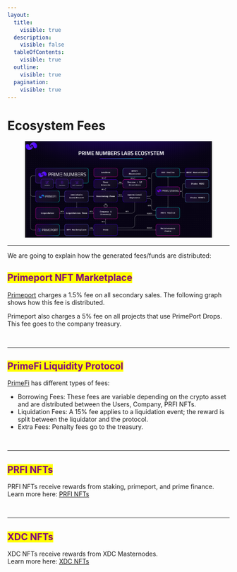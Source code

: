 ```yaml
---
layout:
  title:
    visible: true
  description:
    visible: false
  tableOfContents:
    visible: true
  outline:
    visible: true
  pagination:
    visible: true
---
```


# Ecosystem Fees

<figure><img src="../.gitbook/assets/image (2).png" alt=""><figcaption></figcaption></figure>

***

We are going to explain how the generated fees/funds are distributed:

## <mark style="color:purple;">Primeport NFT Marketplace</mark>

[Primeport](https://app.gitbook.com/o/j7Qko0hTNGYSZrhxYdJe/s/R6FNsbTzXl4BHzb8J6DP/) charges a 1.5% fee on all secondary sales. The following graph shows how this fee is distributed.&#x20;

Primeport also charges a 5% fee on all projects that use PrimePort Drops. This fee goes to the company treasury.

<figure><img src="../.gitbook/assets/primeportfees (2).jpg" alt=""><figcaption></figcaption></figure>

***

## <mark style="color:purple;">PrimeFi Liquidity Protocol</mark>

[PrimeFi](https://app.gitbook.com/o/j7Qko0hTNGYSZrhxYdJe/s/o4SISzko0XTUUE5cJyPX/) has different types of fees:

* Borrowing Fees: These fees are variable depending on the crypto asset and are distributed between the Users, Company, PRFI NFTs.
* Liquidation Fees: A 15% fee applies to a liquidation event; the reward is split between the liquidator and the protocol.
* Extra Fees: Penalty fees go to the treasury.

<figure><img src="../.gitbook/assets/primefifees.jpg" alt=""><figcaption></figcaption></figure>

***

## <mark style="color:purple;">PRFI NFTs</mark>

PRFI NFTs receive rewards from staking, primeport, and prime finance. \
Learn more here: [PRFI NFTs](https://app.gitbook.com/s/aNL9MtQF319bzNT2KTNC/prfi-staking/nft-staking-reward-system/prfi-staking-nfts/prfi-nft-staking-reward-system)

<figure><img src="../.gitbook/assets/prfinftsfees (1).jpg" alt=""><figcaption></figcaption></figure>

***

## <mark style="color:purple;">XDC NFTs</mark>

XDC NFTs receive rewards from  XDC Masternodes. \
Learn more here: [XDC NFTs](https://app.gitbook.com/s/aNL9MtQF319bzNT2KTNC/xdc-staking/xdc-staking-nfts/xdc-nft-staking-reward-system)

<figure><img src="../.gitbook/assets/xdcnftsfees (1).jpg" alt=""><figcaption></figcaption></figure>

